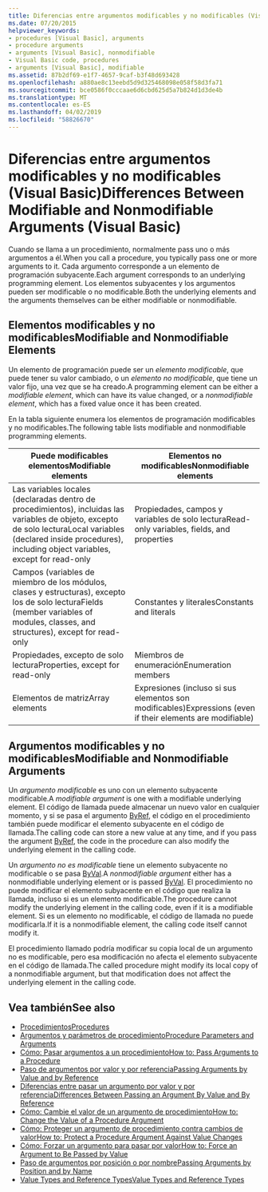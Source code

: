 ```yaml
---
title: Diferencias entre argumentos modificables y no modificables (Visual Basic)
ms.date: 07/20/2015
helpviewer_keywords:
- procedures [Visual Basic], arguments
- procedure arguments
- arguments [Visual Basic], nonmodifiable
- Visual Basic code, procedures
- arguments [Visual Basic], modifiable
ms.assetid: 87b2df69-e1f7-4657-9caf-b3f48d693428
ms.openlocfilehash: a880ae8c13eebd5d9d325468098e058f58d3fa71
ms.sourcegitcommit: bce0586f0cccaae6d6cbd625d5a7b824d1d3de4b
ms.translationtype: MT
ms.contentlocale: es-ES
ms.lasthandoff: 04/02/2019
ms.locfileid: "58826670"
---
```

# <a name="differences-between-modifiable-and-nonmodifiable-arguments-visual-basic"></a><span data-ttu-id="68db3-102">Diferencias entre argumentos modificables y no modificables (Visual Basic)</span><span class="sxs-lookup"><span data-stu-id="68db3-102">Differences Between Modifiable and Nonmodifiable Arguments (Visual Basic)</span></span>
<span data-ttu-id="68db3-103">Cuando se llama a un procedimiento, normalmente pass uno o más argumentos a él.</span><span class="sxs-lookup"><span data-stu-id="68db3-103">When you call a procedure, you typically pass one or more arguments to it.</span></span> <span data-ttu-id="68db3-104">Cada argumento corresponde a un elemento de programación subyacente.</span><span class="sxs-lookup"><span data-stu-id="68db3-104">Each argument corresponds to an underlying programming element.</span></span> <span data-ttu-id="68db3-105">Los elementos subyacentes y los argumentos pueden ser modificable o no modificable.</span><span class="sxs-lookup"><span data-stu-id="68db3-105">Both the underlying elements and the arguments themselves can be either modifiable or nonmodifiable.</span></span>  
  
## <a name="modifiable-and-nonmodifiable-elements"></a><span data-ttu-id="68db3-106">Elementos modificables y no modificables</span><span class="sxs-lookup"><span data-stu-id="68db3-106">Modifiable and Nonmodifiable Elements</span></span>  
 <span data-ttu-id="68db3-107">Un elemento de programación puede ser un *elemento modificable*, que puede tener su valor cambiado, o un *elemento no modificable*, que tiene un valor fijo, una vez que se ha creado.</span><span class="sxs-lookup"><span data-stu-id="68db3-107">A programming element can be either a *modifiable element*, which can have its value changed, or a *nonmodifiable element*, which has a fixed value once it has been created.</span></span>  
  
 <span data-ttu-id="68db3-108">En la tabla siguiente enumera los elementos de programación modificables y no modificables.</span><span class="sxs-lookup"><span data-stu-id="68db3-108">The following table lists modifiable and nonmodifiable programming elements.</span></span>  
  
|<span data-ttu-id="68db3-109">Puede modificables elementos</span><span class="sxs-lookup"><span data-stu-id="68db3-109">Modifiable elements</span></span>|<span data-ttu-id="68db3-110">Elementos no modificables</span><span class="sxs-lookup"><span data-stu-id="68db3-110">Nonmodifiable elements</span></span>|  
|-------------------------|----------------------------|  
|<span data-ttu-id="68db3-111">Las variables locales (declaradas dentro de procedimientos), incluidas las variables de objeto, excepto de solo lectura</span><span class="sxs-lookup"><span data-stu-id="68db3-111">Local variables (declared inside procedures), including object variables, except for read-only</span></span>|<span data-ttu-id="68db3-112">Propiedades, campos y variables de solo lectura</span><span class="sxs-lookup"><span data-stu-id="68db3-112">Read-only variables, fields, and properties</span></span>|  
|<span data-ttu-id="68db3-113">Campos (variables de miembro de los módulos, clases y estructuras), excepto los de solo lectura</span><span class="sxs-lookup"><span data-stu-id="68db3-113">Fields (member variables of modules, classes, and structures), except for read-only</span></span>|<span data-ttu-id="68db3-114">Constantes y literales</span><span class="sxs-lookup"><span data-stu-id="68db3-114">Constants and literals</span></span>|  
|<span data-ttu-id="68db3-115">Propiedades, excepto de solo lectura</span><span class="sxs-lookup"><span data-stu-id="68db3-115">Properties, except for read-only</span></span>|<span data-ttu-id="68db3-116">Miembros de enumeración</span><span class="sxs-lookup"><span data-stu-id="68db3-116">Enumeration members</span></span>|  
|<span data-ttu-id="68db3-117">Elementos de matriz</span><span class="sxs-lookup"><span data-stu-id="68db3-117">Array elements</span></span>|<span data-ttu-id="68db3-118">Expresiones (incluso si sus elementos son modificables)</span><span class="sxs-lookup"><span data-stu-id="68db3-118">Expressions (even if their elements are modifiable)</span></span>|  
  
## <a name="modifiable-and-nonmodifiable-arguments"></a><span data-ttu-id="68db3-119">Argumentos modificables y no modificables</span><span class="sxs-lookup"><span data-stu-id="68db3-119">Modifiable and Nonmodifiable Arguments</span></span>  
 <span data-ttu-id="68db3-120">Un *argumento modificable* es uno con un elemento subyacente modificable.</span><span class="sxs-lookup"><span data-stu-id="68db3-120">A *modifiable argument* is one with a modifiable underlying element.</span></span> <span data-ttu-id="68db3-121">El código de llamada puede almacenar un nuevo valor en cualquier momento, y si se pasa el argumento [ByRef](../../../../visual-basic/language-reference/modifiers/byref.md), el código en el procedimiento también puede modificar el elemento subyacente en el código de llamada.</span><span class="sxs-lookup"><span data-stu-id="68db3-121">The calling code can store a new value at any time, and if you pass the argument [ByRef](../../../../visual-basic/language-reference/modifiers/byref.md), the code in the procedure can also modify the underlying element in the calling code.</span></span>  
  
 <span data-ttu-id="68db3-122">Un *argumento no es modificable* tiene un elemento subyacente no modificable o se pasa [ByVal](../../../../visual-basic/language-reference/modifiers/byval.md).</span><span class="sxs-lookup"><span data-stu-id="68db3-122">A *nonmodifiable argument* either has a nonmodifiable underlying element or is passed [ByVal](../../../../visual-basic/language-reference/modifiers/byval.md).</span></span> <span data-ttu-id="68db3-123">El procedimiento no puede modificar el elemento subyacente en el código que realiza la llamada, incluso si es un elemento modificable.</span><span class="sxs-lookup"><span data-stu-id="68db3-123">The procedure cannot modify the underlying element in the calling code, even if it is a modifiable element.</span></span> <span data-ttu-id="68db3-124">Si es un elemento no modificable, el código de llamada no puede modificarla.</span><span class="sxs-lookup"><span data-stu-id="68db3-124">If it is a nonmodifiable element, the calling code itself cannot modify it.</span></span>  
  
 <span data-ttu-id="68db3-125">El procedimiento llamado podría modificar su copia local de un argumento no es modificable, pero esa modificación no afecta el elemento subyacente en el código de llamada.</span><span class="sxs-lookup"><span data-stu-id="68db3-125">The called procedure might modify its local copy of a nonmodifiable argument, but that modification does not affect the underlying element in the calling code.</span></span>  
  
## <a name="see-also"></a><span data-ttu-id="68db3-126">Vea también</span><span class="sxs-lookup"><span data-stu-id="68db3-126">See also</span></span>

- [<span data-ttu-id="68db3-127">Procedimientos</span><span class="sxs-lookup"><span data-stu-id="68db3-127">Procedures</span></span>](./index.md)
- [<span data-ttu-id="68db3-128">Argumentos y parámetros de procedimiento</span><span class="sxs-lookup"><span data-stu-id="68db3-128">Procedure Parameters and Arguments</span></span>](./procedure-parameters-and-arguments.md)
- [<span data-ttu-id="68db3-129">Cómo: Pasar argumentos a un procedimiento</span><span class="sxs-lookup"><span data-stu-id="68db3-129">How to: Pass Arguments to a Procedure</span></span>](./how-to-pass-arguments-to-a-procedure.md)
- [<span data-ttu-id="68db3-130">Paso de argumentos por valor y por referencia</span><span class="sxs-lookup"><span data-stu-id="68db3-130">Passing Arguments by Value and by Reference</span></span>](./passing-arguments-by-value-and-by-reference.md)
- [<span data-ttu-id="68db3-131">Diferencias entre pasar un argumento por valor y por referencia</span><span class="sxs-lookup"><span data-stu-id="68db3-131">Differences Between Passing an Argument By Value and By Reference</span></span>](./differences-between-passing-an-argument-by-value-and-by-reference.md)
- [<span data-ttu-id="68db3-132">Cómo: Cambie el valor de un argumento de procedimiento</span><span class="sxs-lookup"><span data-stu-id="68db3-132">How to: Change the Value of a Procedure Argument</span></span>](./how-to-change-the-value-of-a-procedure-argument.md)
- [<span data-ttu-id="68db3-133">Cómo: Proteger un argumento de procedimiento contra cambios de valor</span><span class="sxs-lookup"><span data-stu-id="68db3-133">How to: Protect a Procedure Argument Against Value Changes</span></span>](./how-to-protect-a-procedure-argument-against-value-changes.md)
- [<span data-ttu-id="68db3-134">Cómo: Forzar un argumento para pasar por valor</span><span class="sxs-lookup"><span data-stu-id="68db3-134">How to: Force an Argument to Be Passed by Value</span></span>](./how-to-force-an-argument-to-be-passed-by-value.md)
- [<span data-ttu-id="68db3-135">Paso de argumentos por posición o por nombre</span><span class="sxs-lookup"><span data-stu-id="68db3-135">Passing Arguments by Position and by Name</span></span>](./passing-arguments-by-position-and-by-name.md)
- [<span data-ttu-id="68db3-136">Value Types and Reference Types</span><span class="sxs-lookup"><span data-stu-id="68db3-136">Value Types and Reference Types</span></span>](../../../../visual-basic/programming-guide/language-features/data-types/value-types-and-reference-types.md)

